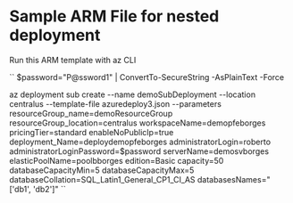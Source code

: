 # Sample ARM File for nested deployment

Run this ARM template with az CLI

``
$password="P@ssword1" | ConvertTo-SecureString -AsPlainText -Force

az deployment sub create --name demoSubDeployment --location centralus --template-file azuredeploy3.json --parameters resourceGroup_name=demoResourceGroup resourceGroup_location=centralus workspaceName=demopfeborges pricingTier=standard enableNoPublicIp=true deployment_Name=deploydemopfeborges administratorLogin=roberto administratorLoginPassword=$password serverName=demosvborges elasticPoolName=poolbborges edition=Basic capacity=50 databaseCapacityMin=5 databaseCapacityMax=5 databaseCollation=SQL_Latin1_General_CP1_CI_AS databasesNames="['db1', 'db2']"
``